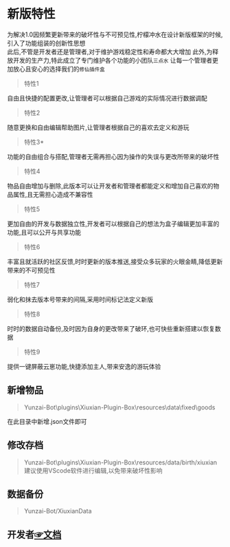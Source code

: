 # 新版特性   
为解决1.0因频繁更新带来的破坏性与不可预见性,柠檬冲水在设计新版框架的时候,引入了功能组装的创新性思想    
此后,不管是开发者还是管理者,对于维护游戏稳定性和寿命都大大增加
此外,为释放开发的生产力,特此成立了专门维护各个功能的小团队`三点水`
让每一个管理者更加放心且安心的选择我们的`修仙插件盒`

>特性1   

自由且快捷的配置更改,让管理者可以根据自己游戏的实际情况进行数据调配

>特性2      

随意更换和自由编辑帮助图片,让管理者根据自己的喜欢去定义和游玩

>特性3*   

功能的自由组合与搭配,管理者无需再担心因为操作的失误与更改所带来的破坏性

>特性4   

物品自由增加与删除,此版本可以让开发者和管理者都能定义和增加自己喜欢的物品属性,且无需担心造成不兼容性

>特性5

更加自由的开发与数据独立性,开发者可以根据自己的想法为盒子编辑更加丰富的功能,且可以公开与共享功能

>特性6

丰富且就活跃的社区反馈,时时更新的版本推送,接受众多玩家的火眼金睛,降低更新带来的不可预见性

>特性7

弱化和抹去版本号带来的间隔,采用时间标记法定义新版

>特性8

时时的数据自动备份,及时因为自身的更改带来了破环,也可快些重新搭建以恢复数据

>特性9

提供一键屏蔽云崽功能,快捷添加主人,带来安逸的游玩体验


## 新增物品   

>Yunzai-Bot\plugins\Xiuxian-Plugin-Box\resources\data\fixed\goods

在此目录中新增.json文件即可   
 
## 修改存档  

>Yunzai-Bot\plugins\Xiuxian-Plugin-Box\resources/data/birth/xiuxian
建议使用VScode软件进行编辑,以免带来破坏性影响

## 数据备份

>Yunzai-Bot/XiuxianData

## 开发者[☞文档](https://gitee.com/ningmengchongshui/Xiuxian-Plugin-Box/blob/main/model/DEVELOPER.md) 